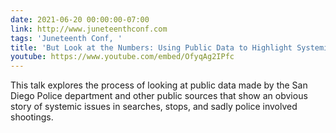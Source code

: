 ```yaml
---
date: 2021-06-20 00:00:00-07:00
link: http://www.juneteenthconf.com
tags: 'Juneteenth Conf, '
title: 'But Look at the Numbers: Using Public Data to Highlight Systemic Problems'
youtube: https://www.youtube.com/embed/OfyqAg2IPfc
---
```


This talk explores the process of looking at public data made by the San Diego Police department and other public sources that show an obvious story of systemic issues in searches, stops, and sadly police involved shootings.